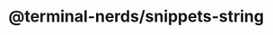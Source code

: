 # @terminal-nerds/snippets-string<!-- markdownlint-disable line-length list-marker-space no-duplicate-header ul-style ul-indent no-bare-urls -->
